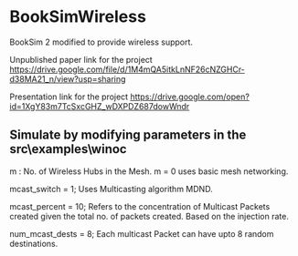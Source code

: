 


# BookSimWireless
BookSim 2 modified to provide wireless support.

Unpublished paper link for the project
https://drive.google.com/file/d/1M4mQA5itkLnNF26cNZGHCr-d38MA21_n/view?usp=sharing

Presentation link for the project
https://drive.google.com/open?id=1XgY83m7TcSxcGHZ_wDXPDZ687dowWndr

## Simulate by modifying parameters in the src\examples\winoc

m : No. of Wireless Hubs in the Mesh. m = 0 uses basic mesh networking.

mcast_switch = 1; Uses Multicasting algorithm MDND. 

mcast_percent = 10; Refers to the concentration of Multicast Packets created given the total no. of packets created. 
Based on the injection rate.

num_mcast_dests = 8; Each multicast Packet can have upto 8 random destinations.
